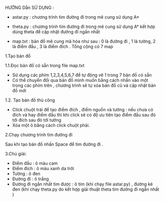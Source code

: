 HƯỚNG Dẫn SỬ DỤNG :
- astar.py : chương trình tìm đường đi trong mê cung sử dụng A*

- theta.py : chương trình tìm đường đi trong mê cung sử dụng A* kết hợp dùng theta để cập nhật đường đi ngắn nhất

- map.txt : bản đồ mê cung mã hóa như sau : 0 là đường đi , 1 là tường, 2 là điểm đầu , 3 là điểm đích . Tổng cộng có 7 map

1.Tạo bản đồ

1.1.Đọc bản đồ có sẵn trong file map.txt

- Sử dụng các phím 1,2,3,4,5,6,7 để tự động vẽ 1 trong 7 bản đồ có sẵn
- Có thể chuyển đổi qua bản đồ mình muốn bằng cách nhấn vào một trong các phím trên , chương trình sẽ tự xóa bản đồ cũ và cập nhật bản đồ mới
  
1.2. Tạo bản đồ thủ công
- Click chuột trái để tạo điểm đích , điểm nguồn và tường : nếu chưa có đích và hay điểm đầu thì khi click sẽ có độ ưu tiên tạo điểm đầu sau đó tới đích sau đó tới tường
- Xóa một ô bằng cách click chuột phải.
  
2.Chạy chương trình tìm đường đi

  Sau khi tạo bản đồ nhấn Space để tìm đường đi .
  
3.Chú giải:

- Điểm đầu : ô màu cam
- Điểm đích : ô màu xanh da trời
- Tường : ô đen
- Đường đi : ô trắng
- Đường đi ngắn nhất tìm được : ô tím (khi chạy file astar.py) , đường kẻ đen (khi chạy theta.py do kết hợp giải thuật theta tìm đường đi ngắn nhất )
  

